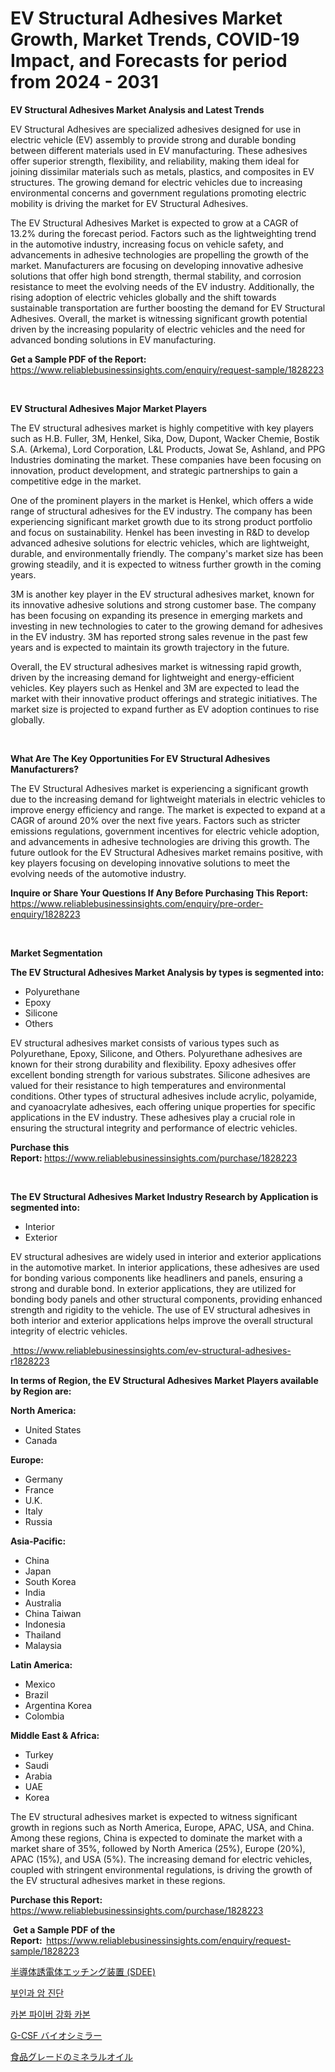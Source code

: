 <p><h1>EV Structural Adhesives Market Growth, Market Trends, COVID-19 Impact, and Forecasts for period from 2024 - 2031</h1></p><p><strong>EV Structural Adhesives Market Analysis and Latest Trends</strong></p>
<p><p>EV Structural Adhesives are specialized adhesives designed for use in electric vehicle (EV) assembly to provide strong and durable bonding between different materials used in EV manufacturing. These adhesives offer superior strength, flexibility, and reliability, making them ideal for joining dissimilar materials such as metals, plastics, and composites in EV structures. The growing demand for electric vehicles due to increasing environmental concerns and government regulations promoting electric mobility is driving the market for EV Structural Adhesives.</p><p>The EV Structural Adhesives Market is expected to grow at a CAGR of 13.2% during the forecast period. Factors such as the lightweighting trend in the automotive industry, increasing focus on vehicle safety, and advancements in adhesive technologies are propelling the growth of the market. Manufacturers are focusing on developing innovative adhesive solutions that offer high bond strength, thermal stability, and corrosion resistance to meet the evolving needs of the EV industry. Additionally, the rising adoption of electric vehicles globally and the shift towards sustainable transportation are further boosting the demand for EV Structural Adhesives. Overall, the market is witnessing significant growth potential driven by the increasing popularity of electric vehicles and the need for advanced bonding solutions in EV manufacturing.</p></p>
<p><strong>Get a Sample PDF of the Report:&nbsp;</strong> <a href="https://www.reliablebusinessinsights.com/enquiry/request-sample/1828223">https://www.reliablebusinessinsights.com/enquiry/request-sample/1828223</a></p>
<p>&nbsp;</p>
<p><strong>EV Structural Adhesives Major Market Players</strong></p>
<p><p>The EV structural adhesives market is highly competitive with key players such as H.B. Fuller, 3M, Henkel, Sika, Dow, Dupont, Wacker Chemie, Bostik S.A. (Arkema), Lord Corporation, L&L Products, Jowat Se, Ashland, and PPG Industries dominating the market. These companies have been focusing on innovation, product development, and strategic partnerships to gain a competitive edge in the market.</p><p>One of the prominent players in the market is Henkel, which offers a wide range of structural adhesives for the EV industry. The company has been experiencing significant market growth due to its strong product portfolio and focus on sustainability. Henkel has been investing in R&D to develop advanced adhesive solutions for electric vehicles, which are lightweight, durable, and environmentally friendly. The company's market size has been growing steadily, and it is expected to witness further growth in the coming years.</p><p>3M is another key player in the EV structural adhesives market, known for its innovative adhesive solutions and strong customer base. The company has been focusing on expanding its presence in emerging markets and investing in new technologies to cater to the growing demand for adhesives in the EV industry. 3M has reported strong sales revenue in the past few years and is expected to maintain its growth trajectory in the future.</p><p>Overall, the EV structural adhesives market is witnessing rapid growth, driven by the increasing demand for lightweight and energy-efficient vehicles. Key players such as Henkel and 3M are expected to lead the market with their innovative product offerings and strategic initiatives. The market size is projected to expand further as EV adoption continues to rise globally.</p></p>
<p>&nbsp;</p>
<p><strong>What Are The Key Opportunities For EV Structural Adhesives Manufacturers?</strong></p>
<p><p>The EV Structural Adhesives market is experiencing a significant growth due to the increasing demand for lightweight materials in electric vehicles to improve energy efficiency and range. The market is expected to expand at a CAGR of around 20% over the next five years. Factors such as stricter emissions regulations, government incentives for electric vehicle adoption, and advancements in adhesive technologies are driving this growth. The future outlook for the EV Structural Adhesives market remains positive, with key players focusing on developing innovative solutions to meet the evolving needs of the automotive industry.</p></p>
<p><strong>Inquire or Share Your Questions If Any Before Purchasing This Report:</strong> <a href="https://www.reliablebusinessinsights.com/enquiry/pre-order-enquiry/1828223">https://www.reliablebusinessinsights.com/enquiry/pre-order-enquiry/1828223</a></p>
<p>&nbsp;</p>
<p><strong>Market Segmentation</strong></p>
<p><strong>The EV Structural Adhesives Market Analysis by types is segmented into:</strong></p>
<p><ul><li>Polyurethane</li><li>Epoxy</li><li>Silicone</li><li>Others</li></ul></p>
<p><p>EV structural adhesives market consists of various types such as Polyurethane, Epoxy, Silicone, and Others. Polyurethane adhesives are known for their strong durability and flexibility. Epoxy adhesives offer excellent bonding strength for various substrates. Silicone adhesives are valued for their resistance to high temperatures and environmental conditions. Other types of structural adhesives include acrylic, polyamide, and cyanoacrylate adhesives, each offering unique properties for specific applications in the EV industry. These adhesives play a crucial role in ensuring the structural integrity and performance of electric vehicles.</p></p>
<p><strong>Purchase this Report:&nbsp;</strong><a href="https://www.reliablebusinessinsights.com/purchase/1828223">https://www.reliablebusinessinsights.com/purchase/1828223</a></p>
<p>&nbsp;</p>
<p><strong>The EV Structural Adhesives Market Industry Research by Application is segmented into:</strong></p>
<p><ul><li>Interior</li><li>Exterior</li></ul></p>
<p><p>EV structural adhesives are widely used in interior and exterior applications in the automotive market. In interior applications, these adhesives are used for bonding various components like headliners and panels, ensuring a strong and durable bond. In exterior applications, they are utilized for bonding body panels and other structural components, providing enhanced strength and rigidity to the vehicle. The use of EV structural adhesives in both interior and exterior applications helps improve the overall structural integrity of electric vehicles.</p></p>
<p><a href="https://www.reliablebusinessinsights.com/ev-structural-adhesives-r1828223">&nbsp;https://www.reliablebusinessinsights.com/ev-structural-adhesives-r1828223</a></p>
<p><strong>In terms of Region, the EV Structural Adhesives Market Players available by Region are:</strong></p>
<p>
    <p> <strong> North America: </strong>
        <ul>
            <li>United States</li>
            <li>Canada</li>
        </ul>
        </p> 
    <p> <strong> Europe: </strong>
        <ul>
            <li>Germany</li>
            <li>France</li>
            <li>U.K.</li>
            <li>Italy</li>
            <li>Russia</li>
        </ul>
        </p> 
    <p> <strong> Asia-Pacific: </strong>
        <ul>
            <li>China</li>
            <li>Japan</li>
            <li>South Korea</li>
            <li>India</li>
            <li>Australia</li>
            <li>China Taiwan</li>
            <li>Indonesia</li>
            <li>Thailand</li>
            <li>Malaysia</li>
        </ul>
        </p> 
    <p> <strong> Latin America: </strong>
        <ul>
            <li>Mexico</li>
            <li>Brazil</li>
            <li>Argentina Korea</li>
            <li>Colombia</li>
        </ul>
        </p> 
    <p> <strong> Middle East & Africa: </strong>
        <ul>
            <li>Turkey</li>
            <li>Saudi</li>
            <li>Arabia</li>
            <li>UAE</li>
            <li>Korea</li>
        </ul>
    </p>
    </p>
<p><p>The EV structural adhesives market is expected to witness significant growth in regions such as North America, Europe, APAC, USA, and China. Among these regions, China is expected to dominate the market with a market share of 35%, followed by North America (25%), Europe (20%), APAC (15%), and USA (5%). The increasing demand for electric vehicles, coupled with stringent environmental regulations, is driving the growth of the EV structural adhesives market in these regions.</p></p>
<p><strong>Purchase this Report: </strong><a href="https://www.reliablebusinessinsights.com/purchase/1828223">https://www.reliablebusinessinsights.com/purchase/1828223</a></p>
<p>&nbsp;<strong>Get a Sample PDF of the Report:&nbsp;&nbsp;</strong><a href="https://www.reliablebusinessinsights.com/enquiry/request-sample/1828223">https://www.reliablebusinessinsights.com/enquiry/request-sample/1828223</a></p>
<p><strong></strong></p>
<p><p><a href="https://medium.com/@alfaro.etbn_52903/%E5%8D%8A%E5%B0%8E%E4%BD%93%E4%BB%8B%E9%9B%BB%E4%BD%93%E3%82%A8%E3%83%83%E3%83%81%E3%83%B3%E3%82%B0%E8%A3%85%E7%BD%AE-sdee-%E7%94%A3%E6%A5%AD%E5%88%86%E6%9E%90%E3%83%AC%E3%83%9D%E3%83%BC%E3%83%88-%E3%82%A2%E3%83%97%E3%83%AA%E3%82%B1%E3%83%BC%E3%82%B7%E3%83%A7%E3%83%B3-%E5%9C%B0%E5%9F%9F-%E7%AB%B6%E4%BA%89%E6%88%A6%E7%95%A5%E3%81%AB%E3%82%88%E3%82%8B%E5%B8%82%E5%A0%B4%E8%A6%8F%E6%A8%A1-%E3%82%B7%E3%82%A7%E3%82%A2-%E3%83%88%E3%83%AC%E3%83%B3%E3%83%89-2024%E5%B9%B4-2031%E5%B9%B4-e1fbb06041ba">半導体誘電体エッチング装置 (SDEE)</a></p><p><a href="https://github.com/camron674/Market-Research-Report-List-1/blob/main/9028922143771.md">부인과 암 진단</a></p><p><a href="https://medium.com/@shushayarefayne_72278/%EA%B8%80%EB%A1%9C%EB%B2%8C-%ED%83%84%EC%86%8C-%EC%84%AC%EC%9C%A0-%EA%B0%95%ED%99%94-%ED%83%84%EC%86%8C-%EC%8B%9C%EC%9E%A5-%EA%B7%9C%EB%AA%A8%EB%8A%94-%EC%97%85%EA%B3%84-%EC%A0%84%EB%A7%9D%EC%97%90-%EB%94%B0%EB%A5%B4%EB%A9%B4-2024%EB%85%84%EB%B6%80%ED%84%B0-2031%EB%85%84%EA%B9%8C%EC%A7%80-%EC%9D%98-%EC%97%B0%ED%8F%89%EA%B7%A0-%EC%84%B1%EC%9E%A5%EB%A5%A0%EC%9D%84-%EA%B2%BD%ED%97%98%ED%95%A0-%EA%B2%83%EC%9C%BC%EB%A1%9C-%EC%98%88%EC%83%81%EB%90%A9%EB%8B%88%EB%8B%A4-4997394a2691">카본 파이버 강화 카본</a></p><p><a href="https://medium.com/@lawrencewatkins654/g-csf-%E3%83%90%E3%82%A4%E3%82%AA%E3%82%B7%E3%83%9F%E3%83%A9%E3%83%BC%E7%94%A3%E6%A5%AD%E3%81%AB%E5%AF%BE%E3%81%99%E3%82%8B%E6%B4%9E%E5%AF%9F-2031%E5%B9%B4%E3%81%BE%E3%81%A7%E3%81%AE%E5%B8%82%E5%A0%B4%E9%87%91%E8%9E%8D%E7%8A%B6%E6%B3%81-%E5%B8%82%E5%A0%B4%E8%A6%8F%E6%A8%A1-%E3%81%8A%E3%82%88%E3%81%B3%E5%8F%8E%E7%9B%8A%E5%88%86%E6%9E%90-8bc1dca1a446">G-CSF バイオシミラー</a></p><p><a href="https://github.com/KenyonJohns/Market-Research-Report-List-1/blob/main/1071927137997.md">食品グレードのミネラルオイル</a></p></p>